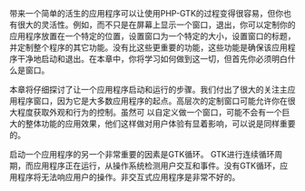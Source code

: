 带来一个简单的活生的应用程序可以让使用PHP-GTK的过程变得很容易，但你也有很大的灵活性。例如，而不只是在屏幕上显示一个窗口，退出，你可以定制你的应用程序放置在一个特定的位置，设置窗口为一个特定的大小，设置窗口的标题，并定制整个程序的其它功能。没有比这些更重要的功能，这些功能是确保该应用程序干净地启动和退出。在本章中，你将学习如何做到这一切，但首先你必须明白什么是窗口。

本章将仔细探讨了让一个应用程序启动和运行的步骤。我们付出了很大的关注主应用程序窗口，因为它是大多数应用程序的起点。高层次的定制窗口可能允许你在很大程度获取外观和行为的控制。虽然可
以自定义做一个窗口，可能不会有一个巨大的整体功能的应用效果，他们这样做对用户体验有显着影响，可以说是同样重要的。

启动一个应用程序的另一个非常重要的因素是GTK循环。 GTK进行连续循环周期，而应用程序正在运行，从操作系统检测用户交互和事件。没有GTK循环，应用程序将无法响应用户的操作。非交互式应用程序是非常不好的。

